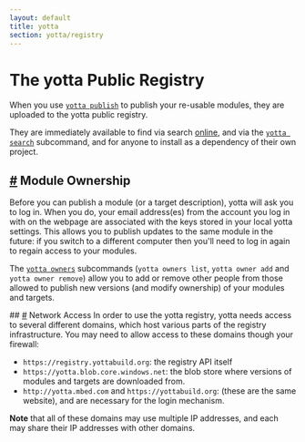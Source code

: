 ```yaml
---
layout: default
title: yotta
section: yotta/registry
---
```


# The yotta Public Registry
When you use [`yotta publish`](tutorial/release.html) to publish your re-usable
modules, they are uploaded to the yotta public registry.

They are immediately available to find via search
[online](http://yotta.mbed.com), and via the [`yotta
search`](reference/commands.html#yotta-search) subcommand, and for anyone to
install as a dependency of their own project.

## <a href="#module-ownership" name="module-ownership">#</a> Module Ownership
Before you can publish a module (or a target description), yotta will ask you
to log in. When you do, your email address(es) from the account you log in with
on the webpage are associated with the keys stored in your local yotta
settings. This allows you to publish updates to the same module in the future:
if you switch to a different computer then you'll need to log in again to
regain access to your modules.

The [`yotta owners`](/reference/commands.html#yotta-owners) subcommands (`yotta
owners list`, `yotta owner add` and `yotta owner remove`) allow you to add or
remove other people from those allowed to publish new versions (and modify
ownership) of your modules and targets. 

## <a href="#network-access" name="network-access">#</a> Network Access
In order to use the yotta registry, yotta needs access to several different
domains, which host various parts of the registry infrastructure. You may need
to allow access to these domains though your firewall:

 * `https://registry.yottabuild.org`: the registry API itself
 * `https://yotta.blob.core.windows.net`: the blob store where versions of
    modules and targets are downloaded from.
 * `http://yotta.mbed.com` and `https://yottabuild.org`: (these are the same
    website), and are necessary for the login mechanism.

**Note** that all of these domains may use multiple IP addresses, and each may
share their IP addresses with other domains.

